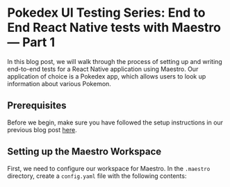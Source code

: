 # Pokedex UI Testing Series: End to End React Native tests with Maestro — Part 1

In this blog post, we will walk through the process of setting up and writing end-to-end tests for a React Native application using Maestro. Our application of choice is a Pokedex app, which allows users to look up information about various Pokemon.

## Prerequisites

Before we begin, make sure you have followed the setup instructions in our previous blog post [here](https://blog.mobile.dev/pokedex-ui-testing-series-getting-started-with-maestro-in-expo-react-native-part-1-73c6dfaa072).

## Setting up the Maestro Workspace

First, we need to configure our workspace for Maestro. In the `.maestro` directory, create a `config.yaml` file with the following contents:

